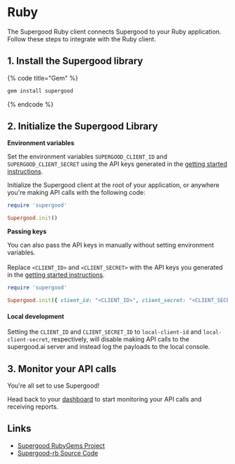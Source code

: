 # Ruby

The Supergood Ruby client connects Supergood to your Ruby application. Follow these steps to integrate with the Ruby client.

## 1. Install the Supergood library

{% code title="Gem" %}
```bash
gem install supergood
```
{% endcode %}

## 2. Initialize the Supergood Library

**Environment variables**

Set the environment variables `SUPERGOOD_CLIENT_ID` and `SUPERGOOD_CLIENT_SECRET` using the API keys generated in the [getting started instructions](../../getting-started.md).

Initialize the Supergood client at the root of your application, or anywhere you're making API calls with the following code:

```ruby
require 'supergood'

Supergood.init()
```

**Passing keys**

You can also pass the API keys in manually without setting environment variables.\
\
Replace `<CLIENT_ID>` and `<CLIENT_SECRET>` with the API keys you generated in the [getting started instructions](../../getting-started.md).

```ruby
require 'supergood'

Supergood.init({ client_id: "<CLIENT_ID>", client_secret: "<CLIENT_SECRET>" })
```

#### Local development

Setting the `CLIENT_ID` and `CLIENT_SECRET_ID` to `local-client-id` and `local-client-secret`, respectively, will disable making API calls to the supergood.ai server and instead log the payloads to the local console.

## 3. Monitor your API calls

You're all set to use Supergood!

Head back to your [dashboard](https://dashboard.supergood.ai) to start monitoring your API calls and receiving reports.

## Links

* [Supergood RubyGems Project](https://rubygems.org/gems/supergood)
* [Supergood-rb Source Code](https://github.com/supergoodsystems/supergood-rb)
